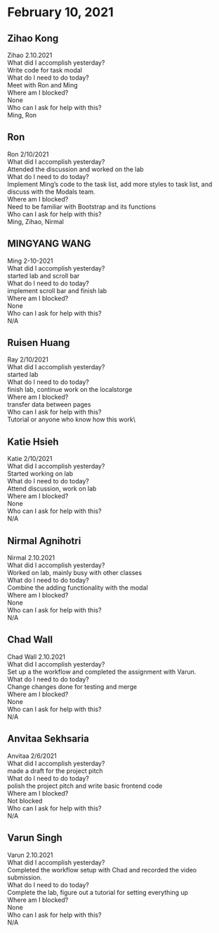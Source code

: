 # February 10, 2021

## Zihao Kong
Zihao 2.10.2021\
What did I accomplish yesterday?\
Write code for task modal\
What do I need to do today?\
Meet with Ron and Ming\
Where am I blocked?\
None\
Who can I ask for help with this?\
Ming, Ron

## Ron
Ron 2/10/2021\
 What did I accomplish yesterday?\
Attended the discussion and worked on the lab\
 What do I need to do today?\
Implement Ming’s code to the task list, add more styles to task list, and discuss with the Modals team.\
 Where am I blocked?\
Need to be familiar with Bootstrap and its functions\
 Who can I ask for help with this?\
Ming, Zihao, Nirmal
## MINGYANG WANG
Ming 2-10-2021\
 What did I accomplish yesterday?\
started lab and scroll bar\
 What do I need to do today?\
implement scroll bar and finish lab\
 Where am I blocked?\
None\
 Who can I ask for help with this?\
N/A
## Ruisen Huang
Ray 2/10/2021\
 What did I accomplish yesterday?\
started lab\
 What do I need to do today?\
finish lab, continue work on the localstorge\
 Where am I blocked?\
transfer data between pages\
 Who can I ask for help with this?\
Tutorial or anyone who know how this work\

## Katie Hsieh
Katie 2/10/2021\
What did I accomplish yesterday?\
Started working on lab\
What do I need to do today?\
Attend discussion, work on lab\
Where am I blocked?\
None\
Who can I ask for help with this?\
N/A

## Nirmal Agnihotri
Nirmal 2.10.2021\
What did I accomplish yesterday?\
Worked on lab, mainly busy with other classes\
What do I need to do today?\
Combine the adding functionality with the modal\
Where am I blocked?\
None\
Who can I ask for help with this?\
N/A

## Chad Wall
Chad Wall 2.10.2021\
What did I accomplish yesterday?\
Set up a the workflow and completed the assignment with Varun.\
What do I need to do today?\
Change changes done for testing and merge\
Where am I blocked?\
None\
Who can I ask for help with this?\
N/A
## Anvitaa Sekhsaria
Anvitaa 2/6/2021\
 What did I accomplish yesterday?\
made a draft for the project pitch\
 What do I need to do today?\
polish the project pitch and write basic frontend code\
 Where am I blocked?\
Not blocked\
 Who can I ask for help with this?\
N/A

## Varun Singh
Varun 2.10.2021\
What did I accomplish yesterday?\
Completed the workflow setup with Chad and recorded the video submission.\
What do I need to do today?\
Complete the lab, figure out a tutorial for setting everything up\
Where am I blocked?\
None\
Who can I ask for help with this?\
N/A